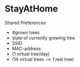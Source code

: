 # StayAtHome

Shared Preferences:
- #grown trees
- state of currently growing tree
- SSID
- MAC-address
- (1 virtual tree/day)
- (14 virtual trees --> 1 real tree)
